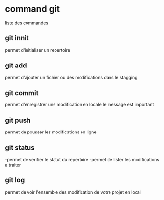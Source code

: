 # command git

liste des commandes

## git innit
permet d'initialiser un repertoire

## git add
permet d'ajouter un fichier ou des modifications dans le stagging

## git commit
permet d'enregistrer une modification en locale
le message est important

## git push
permet de pousser les modifications en ligne

## git status
-permet de verifier le statut du repertoire
-permet de lister les modifications a traiter

## git log
permet de voir l'ensemble des modification de votre projet en local
